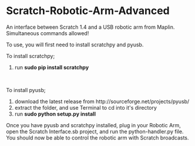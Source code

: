 # Scratch-Robotic-Arm-Advanced
An interface between Scratch 1.4 and a USB robotic arm from Maplin. Simultaneous commands allowed!

To use, you will first need to install scratchpy and pyusb.
<p>
To install scratchpy;</br>
<ol>
<li>run <b>sudo pip install scratchpy</b></li>
</ol>
</p>
</br>
<p>
To install pyusb;</br>
<ol>
<li>download the latest release from http://sourceforge.net/projects/pyusb/</li>
<li>extract the folder, and use Terminal to cd into it's directory</li>
<li>run <b>sudo python setup.py install</b></li>
</ol>
</p>

Once you have pyusb and scratchpy installed, plug in your Robotic Arm, open the Scratch Interface.sb project, and run the python-handler.py file. You should now be able to control the robotic arm with Scratch broadcasts.
